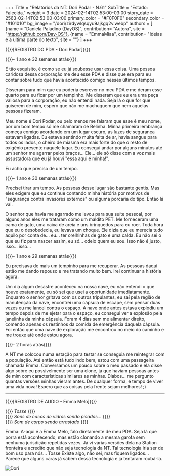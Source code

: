 +++
Title = "Relatórios da NT: Dori Podar - N.61"
SubTitle = "Estado: Falecida."
weight = 3
date = 2024-02-14T02:53:00-03:00
story_date = 2563-02-14T02:53:00-03:00
primary_color = "#F0F0F0"
secondary_color = "#101010"
bg_image = "/dori/zirdywlqsqyu9ajkgq2v.webp"
authors = [
    {name = "Daniela Paladino (DayOS)", contribution= "Autora", site = "https://github.com/Day-OS"},
    {name = "EmmaMiaa", contribution= "Ideias e a ultima parte do texto", site = ""}
]
+++

{{<color bgcolor="blue" color="white">}}[REGISTRO DO PDA - Dori Podar]{{</color>}}
<br>


{{<color color="red">}}- 1 ano e 32 semanas atrás{{</color>}}

É tão esquisito, é como se eu já soubesse usar essa coisa.
Uma pessoa caridosa dessa corporação me deu esse PDA e disse que era para eu contar sobre tudo que havia acontecido comigo nesses últimos tempos.

Disseram para mim que eu poderia escrever no meu PDA e me deram esse quarto para eu ficar por um tempinho. Me disseram que eu era uma peça valiosa para a corporação, eu não entendi nada. Seja lá o que for que quiserem de mim, espero que não me machuquem que nem aquelas pessoas fizeram.

Meu nome é Dori Podar, ou pelo menos me falaram que esse é meu nome, por um bom tempo só me chamaram de Belinha. Minha primeira lembrança começa comigo acordando em um lugar escuro, as luzes de segurança estavam ligadas. Eu estava sentindo muita falta de ar, havia sangue para todos os lados, o cheiro de miasma era mais forte do que o resto de oxigênio presente naquele lugar. Eu consegui andar por alguns minutos até um senhor me agarrar pelos braços... Ele... ele só disse com a voz mais assustadora que eu já houvi "essa aqui é minha!".

Eu acho que preciso de um tempo.

{{<color color="red">}}- 1 ano e 30 semanas atrás{{</color>}}

Precisei tirar um tempo. As pessoas desse lugar são bastante gentis. Mas eles exigem que eu continue contando minha história por motivos de "segurança contra invasores externos" ou alguma porcaria do tipo. Então lá vai.

O senhor que havia me agarrado me levou para sua suíte pessoal, por alguns anos eles me trataram como um maldito PET. Me forneceram uma cama de gato, uma caixa de areia e uns brinquedos para eu roer. Toda hora que eu o desobedecia, eu levava um choque. Ele dizia que eu merecia tudo aquilo por conta de... eu... ter orelhinhas de gato e uma calda. Eu não sei o que eu fiz para nascer assim, eu só... odeio quem eu sou. Isso não é justo, isso... isso...

{{<color color="red">}}- 1 ano e 29 semanas atrás{{</color>}}

Eu precisava de mais um tempinho para me recuperar. As pessoas daqui estão me dando repouso e me tratando muito bem. Irei continuar a história agora. 

Um dia algum desastre aconteceu na nossa nave, eu não entendi o que houve exatamente, eu só sei que usei a oportunidade imediatamente. Enquanto o senhor gritava com os outros tripulantes, eu saí pela região de manutenção da nave, encontrei uma cápsula de escape, sem pensar duas vezes eu me lancei contra o espaço. A nave onde antes estava explodiu um tempo depois de me ejetar para o espaço, eu consegui ver a explosão pela janelinha da minha cápsula. Foram 4 dias sem me alimentar direito, comendo apenas os restinhos da comida de emergência daquela cápsula. Foi então que uma nave de exploração me encontrou no meio do caminho e me trouxe até onde estou agora.

{{<color color="red">}}- 2 horas atrás{{</color>}}

A NT me colocou numa estação para testar se conseguia me reintegrar com a população. Até então está tudo indo bem, estou com uma passageira chamada Emma. Conversamos um pouco sobre o meu passado e ela disse algo sobre eu possivelmente ser uma clone, já que haviam pessoas antes de mim com características similares as minhas. Diabos... me pergunto quantas versões minhas vieram antes. De qualquer forma, é tempo de viver uma vida nova! Espero que as coisas pela frente sejam melhores! ;)

---

{{<color bgcolor="blue" color="white">}}[REGISTRO DE AUDIO - Emma Melo]{{</color>}}
<br>

{{<color color="green">}} *Tosse* {{</color>}}<br>
{{<color color="green">}} *Sons de cacos de vidros sendo pisados...* {{</color>}}<br>
{{<color color="green">}} *Som de corpo sendo arrastado* {{</color>}}<br>




Emma: A-aqui é a Emma Melo, falo diretamente de meu PDA. Seja lá que porra está acontecendo, mas estão clonando a mesma garota sem nenhuma jurisdição repetidas vezes. Já vi várias versões dela na Station fronteira e acredito que não seja tecnologia da NT. Tal tecnologia iria ser de bom uso para nós... Tosse Existe algo, não sei, mas fiquem ligados... Parece que alguns caras já sabem dessa tecnologia e já tentaram roubá-la.

<!-- break -->


![Dori](/dori/dori3.png)
